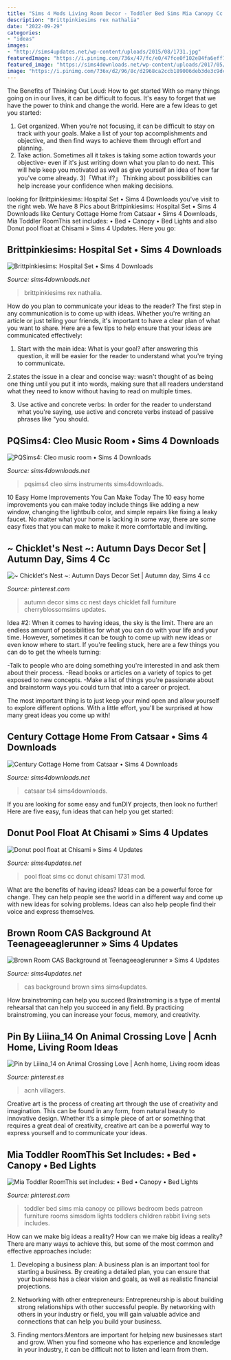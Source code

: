 ```yaml
---
title: "Sims 4 Mods Living Room Decor - Toddler Bed Sims Mia Canopy Cc Pillows Bedroom Beds Patreon Furniture Rooms Simsdom Lights Toddlers Children Rabbit Living Sets Includes"
description: "Brittpinkiesims rex nathalia"
date: "2022-09-29"
categories:
- "ideas"
images:
- "http://sims4updates.net/wp-content/uploads/2015/08/1731.jpg"
featuredImage: "https://i.pinimg.com/736x/47/fc/e0/47fce0f102e84fa6eff7156e86815094.jpg"
featured_image: "https://sims4downloads.net/wp-content/uploads/2017/05/2928.jpg"
image: "https://i.pinimg.com/736x/d2/96/8c/d2968ca2ccb189006deb3de3c9dc9aa2.jpg"
---
```



The Benefits of Thinking Out Loud: How to get started
With so many things going on in our lives, it can be difficult to focus. It's easy to forget that we have the power to think and change the world. Here are a few ideas to get you started: 
1) Get organized. When you're not focusing, it can be difficult to stay on track with your goals. Make a list of your top accomplishments and objective, and then find ways to achieve them through effort and planning. 
2) Take action. Sometimes all it takes is taking some action towards your objective- even if it's just writing down what you plan to do next. This will help keep you motivated as well as give yourself an idea of how far you've come already. 
3)「What if?」 Thinking about possibilities can help increase your confidence when making decisions.

	

		
looking for Brittpinkiesims: Hospital Set • Sims 4 Downloads you've visit to the right web. We have 8 Pics about Brittpinkiesims: Hospital Set • Sims 4 Downloads like Century Cottage Home from Catsaar • Sims 4 Downloads, Mia Toddler RoomThis set includes: • Bed • Canopy • Bed Lights and also Donut pool float at Chisami » Sims 4 Updates. Here you go:
		
    
## Brittpinkiesims: Hospital Set • Sims 4 Downloads

<img loading=lazy src="https://sims4downloads.net/wp-content/uploads/2017/05/2928.jpg" onerror="this.onerror=null;this.src='https://tse4.mm.bing.net/th?id=OIP.pl70Of9zCg9Q9EuqmhNuggHaEK&amp;pid=15.1';" alt="Brittpinkiesims: Hospital Set • Sims 4 Downloads">

_Source: sims4downloads.net_

>brittpinkiesims rex nathalia. 

	

How do you plan to communicate your ideas to the reader?
The first step in any communication is to come up with ideas. Whether you're writing an article or just telling your friends, it's important to have a clear plan of what you want to share. Here are a few tips to help ensure that your ideas are communicated effectively:
1. Start with the main idea: What is your goal? after answering this question, it will be easier for the reader to understand what you're trying to communicate.

2.states the issue in a clear and concise way: wasn't thought of as being one thing until you put it into words, making sure that all readers understand what they need to know without having to read on multiple times.

3. Use active and concrete verbs: In order for the reader to understand what you're saying, use active and concrete verbs instead of passive phrases like "you should.

    
## PQSims4: Cleo Music Room • Sims 4 Downloads

<img loading=lazy src="https://sims4downloads.net/wp-content/uploads/2016/10/1691.jpg" onerror="this.onerror=null;this.src='https://tse4.mm.bing.net/th?id=OIP.D8zFGf4UnC-mJjPJ861IxAHaEk&amp;pid=15.1';" alt="PQSims4: Cleo music room • Sims 4 Downloads">

_Source: sims4downloads.net_

>pqsims4 cleo sims instruments sims4downloads. 

	

10 Easy Home Improvements You Can Make Today
The 10 easy home improvements you can make today include things like adding a new window, changing the lightbulb color, and simple repairs like fixing a leaky faucet. No matter what your home is lacking in some way, there are some easy fixes that you can make to make it more comfortable and inviting.

    
## ~ Chicklet&#039;s Nest ~: Autumn Days Decor Set | Autumn Day, Sims 4 Cc

<img loading=lazy src="https://i.pinimg.com/736x/47/fc/e0/47fce0f102e84fa6eff7156e86815094.jpg" onerror="this.onerror=null;this.src='https://tse1.mm.bing.net/th?id=OIP.cxqy7eJPqTzU4KSeRA9vmAHaFr&amp;pid=15.1';" alt="~ Chicklet&#039;s Nest ~: Autumn Days Decor Set | Autumn day, Sims 4 cc">

_Source: pinterest.com_

>autumn decor sims cc nest days chicklet fall furniture cherryblossomsims updates. 

	

Idea #2:
When it comes to having ideas, the sky is the limit. There are an endless amount of possibilities for what you can do with your life and your time. However, sometimes it can be tough to come up with new ideas or even know where to start.
If you're feeling stuck, here are a few things you can do to get the wheels turning:

-Talk to people who are doing something you're interested in and ask them about their process.
-Read books or articles on a variety of topics to get exposed to new concepts.
-Make a list of things you're passionate about and brainstorm ways you could turn that into a career or project.

The most important thing is to just keep your mind open and allow yourself to explore different options. With a little effort, you'll be surprised at how many great ideas you come up with!

    
## Century Cottage Home From Catsaar • Sims 4 Downloads

<img loading=lazy src="https://sims4downloads.net/wp-content/uploads/2020/08/Century-Cottage.jpg" onerror="this.onerror=null;this.src='https://tse3.mm.bing.net/th?id=OIP.2GNt9DRFD3IckPOt_KHbZwHaEK&amp;pid=15.1';" alt="Century Cottage Home from Catsaar • Sims 4 Downloads">

_Source: sims4downloads.net_

>catsaar ts4 sims4downloads. 

	

If you are looking for some easy and funDIY projects, then look no further! Here are five easy, fun ideas that can help you get started: 

    
## Donut Pool Float At Chisami » Sims 4 Updates

<img loading=lazy src="http://sims4updates.net/wp-content/uploads/2015/08/1731.jpg" onerror="this.onerror=null;this.src='https://tse1.mm.bing.net/th?id=OIP.XB3gZr1gduunsaRu-kyAjwHaEF&amp;pid=15.1';" alt="Donut pool float at Chisami » Sims 4 Updates">

_Source: sims4updates.net_

>pool float sims cc donut chisami 1731 mod. 

	

What are the benefits of having ideas?
Ideas can be a powerful force for change. They can help people see the world in a different way and come up with new ideas for solving problems. Ideas can also help people find their voice and express themselves.

    
## Brown Room CAS Background At Teenageeaglerunner » Sims 4 Updates

<img loading=lazy src="http://sims4updates.net/wp-content/uploads/2018/05/933.jpg" onerror="this.onerror=null;this.src='https://tse2.mm.bing.net/th?id=OIP.pBM9TSecdVdqB8JbqgB9tAHaEW&amp;pid=15.1';" alt="Brown Room CAS Background at Teenageeaglerunner » Sims 4 Updates">

_Source: sims4updates.net_

>cas background brown sims sims4updates. 

	

How brainstroming can help you succeed
Brainstroming is a type of mental rehearsal that can help you succeed in any field. By practicing brainstroming, you can increase your focus, memory, and creativity.

    
## Pin By Liiina_14 On Animal Crossing Love | Acnh Home, Living Room Ideas

<img loading=lazy src="https://i.pinimg.com/736x/64/c8/49/64c849252d8a7462722d1b392f2a5b69.jpg" onerror="this.onerror=null;this.src='https://tse2.mm.bing.net/th?id=OIP.VqACdanCon7E6CAfqX_6kAHaEL&amp;pid=15.1';" alt="Pin by Liiina_14 on Animal Crossing Love | Acnh home, Living room ideas">

_Source: pinterest.es_

>acnh villagers. 

	

Creative art is the process of creating art through the use of creativity and imagination. This can be found in any form, from natural beauty to innovative design. Whether it’s a simple piece of art or something that requires a great deal of creativity, creative art can be a powerful way to express yourself and to communicate your ideas.

    
## Mia Toddler RoomThis Set Includes: • Bed • Canopy • Bed Lights

<img loading=lazy src="https://i.pinimg.com/736x/d2/96/8c/d2968ca2ccb189006deb3de3c9dc9aa2.jpg" onerror="this.onerror=null;this.src='https://tse1.mm.bing.net/th?id=OIP.nmJhgAa9fw0gAvpqWskm_wHaE5&amp;pid=15.1';" alt="Mia Toddler RoomThis set includes: • Bed • Canopy • Bed Lights">

_Source: pinterest.com_

>toddler bed sims mia canopy cc pillows bedroom beds patreon furniture rooms simsdom lights toddlers children rabbit living sets includes. 

	

How can we make big ideas a reality?
How can we make big ideas a reality? There are many ways to achieve this, but some of the most common and effective approaches include:
1. Developing a business plan: A business plan is an important tool for starting a business. By creating a detailed plan, you can ensure that your business has a clear vision and goals, as well as realistic financial projections.

2. Networking with other entrepreneurs: Entrepreneurship is about building strong relationships with other successful people. By networking with others in your industry or field, you will gain valuable advice and connections that can help you build your business.

3. Finding mentors:Mentors are important for helping new businesses start and grow. When you find someone who has experience and knowledge in your industry, it can be difficult not to listen and learn from them.


